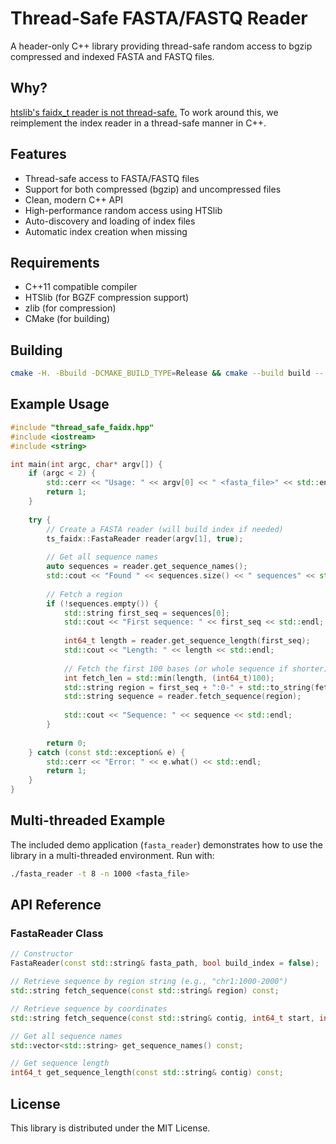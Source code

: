 # Thread-Safe FASTA/FASTQ Reader

A header-only C++ library providing thread-safe random access to bgzip compressed and indexed FASTA and FASTQ files.

## Why?

[htslib's faidx_t reader is not thread-safe.](https://github.com/samtools/htslib/issues/663)
To work around this, we reimplement the index reader in a thread-safe manner in C++.

## Features

- Thread-safe access to FASTA/FASTQ files
- Support for both compressed (bgzip) and uncompressed files
- Clean, modern C++ API
- High-performance random access using HTSlib
- Auto-discovery and loading of index files
- Automatic index creation when missing

## Requirements

- C++11 compatible compiler
- HTSlib (for BGZF compression support)
- zlib (for compression)
- CMake (for building)

## Building

```bash
cmake -H. -Bbuild -DCMAKE_BUILD_TYPE=Release && cmake --build build --
```

## Example Usage

```cpp
#include "thread_safe_faidx.hpp"
#include <iostream>
#include <string>

int main(int argc, char* argv[]) {
    if (argc < 2) {
        std::cerr << "Usage: " << argv[0] << " <fasta_file>" << std::endl;
        return 1;
    }
    
    try {
        // Create a FASTA reader (will build index if needed)
        ts_faidx::FastaReader reader(argv[1], true);
        
        // Get all sequence names
        auto sequences = reader.get_sequence_names();
        std::cout << "Found " << sequences.size() << " sequences" << std::endl;
        
        // Fetch a region
        if (!sequences.empty()) {
            std::string first_seq = sequences[0];
            std::cout << "First sequence: " << first_seq << std::endl;
            
            int64_t length = reader.get_sequence_length(first_seq);
            std::cout << "Length: " << length << std::endl;
            
            // Fetch the first 100 bases (or whole sequence if shorter)
            int fetch_len = std::min(length, (int64_t)100);
            std::string region = first_seq + ":0-" + std::to_string(fetch_len);
            std::string sequence = reader.fetch_sequence(region);
            
            std::cout << "Sequence: " << sequence << std::endl;
        }
        
        return 0;
    } catch (const std::exception& e) {
        std::cerr << "Error: " << e.what() << std::endl;
        return 1;
    }
}
```

## Multi-threaded Example

The included demo application (`fasta_reader`) demonstrates how to use the library
in a multi-threaded environment. Run with:

```bash
./fasta_reader -t 8 -n 1000 <fasta_file>
```

## API Reference

### FastaReader Class

```cpp
// Constructor
FastaReader(const std::string& fasta_path, bool build_index = false);

// Retrieve sequence by region string (e.g., "chr1:1000-2000")
std::string fetch_sequence(const std::string& region) const;

// Retrieve sequence by coordinates
std::string fetch_sequence(const std::string& contig, int64_t start, int64_t end) const;

// Get all sequence names
std::vector<std::string> get_sequence_names() const;

// Get sequence length
int64_t get_sequence_length(const std::string& contig) const;
```

## License

This library is distributed under the MIT License.
